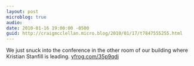 ```yaml
---
layout: post
microblog: true
audio: 
date: 2010-01-16 19:00:00 -0500
guid: http://craigmcclellan.micro.blog/2010/01/17/t7847555255.html
---
```

We just snuck into the conference in the other room of our building where Kristian Stanfill is leading.  [yfrog.com/35p9qdj](http://yfrog.com/35p9qdj)
